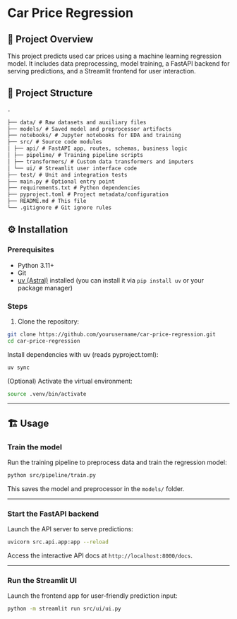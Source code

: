 # Car Price Regression

## 🚀 Project Overview

This project predicts used car prices using a machine learning regression model. It includes data preprocessing, model training, a FastAPI backend for serving predictions, and a Streamlit frontend for user interaction.

## 📂 Project Structure

```markdown
.

├── data/ # Raw datasets and auxiliary files
├── models/ # Saved model and preprocessor artifacts
├── notebooks/ # Jupyter notebooks for EDA and training
├── src/ # Source code modules
│ ├── api/ # FastAPI app, routes, schemas, business logic
│ ├── pipeline/ # Training pipeline scripts
│ ├── transformers/ # Custom data transformers and imputers
│ └── ui/ # Streamlit user interface code
├── test/ # Unit and integration tests
├── main.py # Optional entry point
├── requirements.txt # Python dependencies
├── pyproject.toml # Project metadata/configuration
├── README.md # This file
└── .gitignore # Git ignore rules
```

## ⚙️ Installation

### Prerequisites

- Python 3.11+  
- Git  
- [uv (Astral)](https://github.com/astral-sh/uv) installed (you can install it via `pip install uv` or your package manager)

### Steps

1. Clone the repository:

```bash
git clone https://github.com/yourusername/car-price-regression.git
cd car-price-regression
```

Install dependencies with uv (reads pyproject.toml):
```bash
uv sync
```

(Optional) Activate the virtual environment:
```bash
source .venv/bin/activate
```


---

## 🏗️ Usage

### Train the model

Run the training pipeline to preprocess data and train the regression model:

```bash
python src/pipeline/train.py
```

This saves the model and preprocessor in the `models/` folder.

---

### Start the FastAPI backend

Launch the API server to serve predictions:

```bash
uvicorn src.api.app:app --reload
```

Access the interactive API docs at `http://localhost:8000/docs`.

---

### Run the Streamlit UI

Launch the frontend app for user-friendly prediction input:

```bash
python -m streamlit run src/ui/ui.py
```
